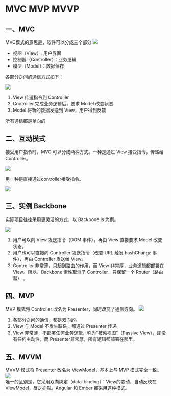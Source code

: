 # MVC MVP MVVP
## 一、MVC
MVC模式的意思是，软件可以分成三个部分
![](http://image.beekka.com/blog/2015/bg2015020104.png)

* 视图（View）：用户界面
* 控制器（Controller）：业务逻辑
* 模型（Model）：数据保存

各部分之间的通信方式如下：

![](http://image.beekka.com/blog/2015/bg2015020105.png)

1. View 传送指令到 Controller
2. Controller 完成业务逻辑后，要求 Model 改变状态
3. Model 将新的数据发送到 View，用户得到反馈

所有通信都是单向的
## 二、互动模式
接受用户指令时，MVC 可以分成两种方式。一种是通过 View 接受指令，传递给 Controller。  

![](http://image.beekka.com/blog/2015/bg2015020106.png)

另一种是直接通过controller接受指令。  

![](http://image.beekka.com/blog/2015/bg2015020107.png)  

## 三、实例 Backbone
实际项目往往采用更灵活的方式，以 Backbone.js 为例。  

![](http://image.beekka.com/blog/2015/bg2015020108.png)  

1. 用户可以向 View 发送指令（DOM 事件），再由 View 直接要求 Model 改变状态。
2. 用户也可以直接向 Controller 发送指令（改变 URL 触发 hashChange 事件），再由 Controller 发送给 View。
3. Controller 非常薄，只起到路由的作用，而 View 非常厚，业务逻辑都部署在 View。所以，Backbone 索性取消了 Controller，只保留一个 Router（路由器） 。
## 四、MVP
MVP 模式将 Controller 改名为 Presenter，同时改变了通信方向。
![](http://image.beekka.com/blog/2015/bg2015020109.png)
1. 各部分之间的通信，都是双向的。
2. View 与 Model 不发生联系，都通过 Presenter 传递。
3. View 非常薄，不部署任何业务逻辑，称为"被动视图"（Passive View），即没有任何主动性，而 Presenter非常厚，所有逻辑都部署在那里。
## 五、MVVM
MVVM 模式将 Presenter 改名为 ViewModel，基本上与 MVP 模式完全一致。
![](http://image.beekka.com/blog/2015/bg2015020110.png)  
唯一的区别是，它采用双向绑定（data-binding）：View的变动，自动反映在 ViewModel，反之亦然。Angular 和 Ember 都采用这种模式。
